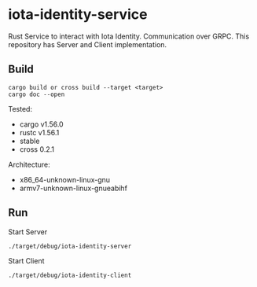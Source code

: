 # iota-identity-service

Rust Service to interact with Iota Identity. 
Communication over GRPC. This repository has Server and Client implementation.

## Build

```
cargo build or cross build --target <target>
cargo doc --open
```

Tested:
* cargo v1.56.0
* rustc v1.56.1
* stable
* cross 0.2.1

Architecture:
* x86_64-unknown-linux-gnu
* armv7-unknown-linux-gnueabihf

## Run

Start Server

```
./target/debug/iota-identity-server
```

Start Client

```
./target/debug/iota-identity-client
```